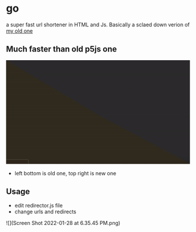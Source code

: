 # go
a super fast url shortener in HTML and Js. Basically a sclaed down verion of [my old one](github.com/skparab1/js-url-shortener)

## Much faster than old p5js one

![](ezgif.com-gif-maker(10).gif)

- left bottom is old one, top right is new one

## Usage
- edit redirector.js file
- change urls and redirects

![](Screen Shot 2022-01-28 at 6.35.45 PM.png)
